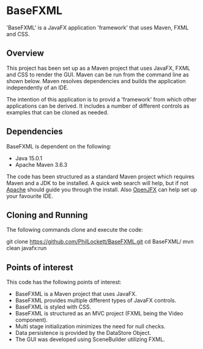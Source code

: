 # BaseFXML

'BaseFXML' is a JavaFX application 'framework' that uses Maven, FXML and CSS.

## Overview
This project has been set up as a Maven project that uses JavaFX, FXML and 
CSS to render the GUI. Maven can be run from the command line as shown below.
Maven resolves dependencies and builds the application independently of an IDE.

The intention of this application is to provid a 'framework' from which other
applications can be derived. It includes a number of different controls as 
examples that can be cloned as needed.

## Dependencies
BaseFXML is dependent on the following:

  * Java 15.0.1
  * Apache Maven 3.6.3

The code has been structured as a standard Maven project which requires Maven 
and a JDK to be installed. A quick web search will help, but if not 
[Apache](https://maven.apache.org/install.html) should guide you through the
install. Also [OpenJFX](https://openjfx.io/openjfx-docs/) can help set up your 
favourite IDE.

## Cloning and Running
The following commands clone and execute the code:

  git clone https://github.com/PhilLockett/BaseFXML.git
	cd BaseFXML/
	mvn clean javafx:run

## Points of interest
This code has the following points of interest:

  * BaseFXML is a Maven project that uses JavaFX.
  * BaseFXML provides multiple different types of JavaFX controls.
  * BaseFXML is styled with CSS.
  * BaseFXML is structured as an MVC project (FXML being the Video component).
  * Multi stage initialization minimizes the need for null checks. 
  * Data persistence is provided by the DataStore Object.
  * The GUI was developed using SceneBuilder utilizing FXML.

